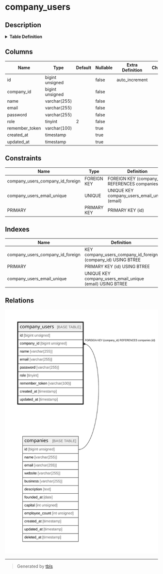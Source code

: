 # company_users

## Description

<details>
<summary><strong>Table Definition</strong></summary>

```sql
CREATE TABLE `company_users` (
  `id` bigint unsigned NOT NULL AUTO_INCREMENT,
  `company_id` bigint unsigned NOT NULL,
  `name` varchar(255) COLLATE utf8mb4_unicode_ci NOT NULL,
  `email` varchar(255) COLLATE utf8mb4_unicode_ci NOT NULL,
  `password` varchar(255) COLLATE utf8mb4_unicode_ci NOT NULL,
  `role` tinyint NOT NULL DEFAULT '2',
  `remember_token` varchar(100) COLLATE utf8mb4_unicode_ci DEFAULT NULL,
  `created_at` timestamp NULL DEFAULT NULL,
  `updated_at` timestamp NULL DEFAULT NULL,
  PRIMARY KEY (`id`),
  UNIQUE KEY `company_users_email_unique` (`email`),
  KEY `company_users_company_id_foreign` (`company_id`),
  CONSTRAINT `company_users_company_id_foreign` FOREIGN KEY (`company_id`) REFERENCES `companies` (`id`) ON DELETE CASCADE
) ENGINE=InnoDB AUTO_INCREMENT=[Redacted by tbls] DEFAULT CHARSET=utf8mb4 COLLATE=utf8mb4_unicode_ci
```

</details>

## Columns

| Name | Type | Default | Nullable | Extra Definition | Children | Parents | Comment |
| ---- | ---- | ------- | -------- | ---------------- | -------- | ------- | ------- |
| id | bigint unsigned |  | false | auto_increment |  |  |  |
| company_id | bigint unsigned |  | false |  |  | [companies](companies.md) |  |
| name | varchar(255) |  | false |  |  |  |  |
| email | varchar(255) |  | false |  |  |  |  |
| password | varchar(255) |  | false |  |  |  |  |
| role | tinyint | 2 | false |  |  |  |  |
| remember_token | varchar(100) |  | true |  |  |  |  |
| created_at | timestamp |  | true |  |  |  |  |
| updated_at | timestamp |  | true |  |  |  |  |

## Constraints

| Name | Type | Definition |
| ---- | ---- | ---------- |
| company_users_company_id_foreign | FOREIGN KEY | FOREIGN KEY (company_id) REFERENCES companies (id) |
| company_users_email_unique | UNIQUE | UNIQUE KEY company_users_email_unique (email) |
| PRIMARY | PRIMARY KEY | PRIMARY KEY (id) |

## Indexes

| Name | Definition |
| ---- | ---------- |
| company_users_company_id_foreign | KEY company_users_company_id_foreign (company_id) USING BTREE |
| PRIMARY | PRIMARY KEY (id) USING BTREE |
| company_users_email_unique | UNIQUE KEY company_users_email_unique (email) USING BTREE |

## Relations

![er](company_users.svg)

---

> Generated by [tbls](https://github.com/k1LoW/tbls)
